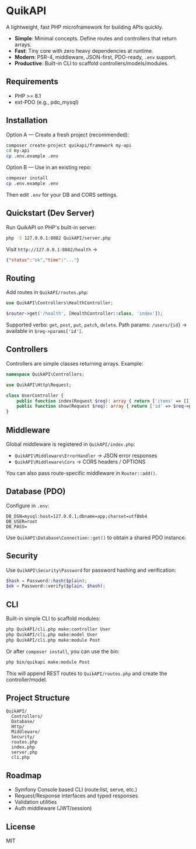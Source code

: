 # QuikAPI

A lightweight, fast PHP microframework for building APIs quickly.

- **Simple**: Minimal concepts. Define routes and controllers that return arrays.
- **Fast**: Tiny core with zero heavy dependencies at runtime.
- **Modern**: PSR-4, middleware, JSON-first, PDO-ready, `.env` support.
- **Productive**: Built-in CLI to scaffold controllers/models/modules.

## Requirements

- PHP >= 8.1
- ext-PDO (e.g., pdo_mysql)

## Installation

Option A — Create a fresh project (recommended):

```bash
composer create-project quikapi/framework my-api
cd my-api
cp .env.example .env
```

Option B — Use in an existing repo:

```bash
composer install
cp .env.example .env
```

Then edit `.env` for your DB and CORS settings.

## Quickstart (Dev Server)

Run QuikAPI on PHP's built-in server:

```bash
php -S 127.0.0.1:8082 QuikAPI/server.php
```

Visit `http://127.0.0.1:8082/health` →

```json
{"status":"ok","time":"..."}
```

## Routing

Add routes in `QuikAPI/routes.php`:

```php
use QuikAPI\Controllers\HealthController;

$router->get('/health', [HealthController::class, 'index']);
```

Supported verbs: `get`, `post`, `put`, `patch`, `delete`.
Path params: `/users/{id}` → available in `$req->params['id']`.

## Controllers

Controllers are simple classes returning arrays. Example:

```php
namespace QuikAPI\Controllers;

use QuikAPI\Http\Request;

class UserController {
    public function index(Request $req): array { return ['items' => []]; }
    public function show(Request $req): array { return ['id' => $req->params['id'] ?? null]; }
}
```

## Middleware

Global middleware is registered in `QuikAPI/index.php`:

- `QuikAPI\Middleware\ErrorHandler` → JSON error responses
- `QuikAPI\Middleware\Cors` → CORS headers / OPTIONS

You can also pass route-specific middleware in `Router::add()`.

## Database (PDO)

Configure in `.env`:

```
DB_DSN=mysql:host=127.0.0.1;dbname=app;charset=utf8mb4
DB_USER=root
DB_PASS=
```

Use `QuikAPI\Database\Connection::get()` to obtain a shared PDO instance.

## Security

Use `QuikAPI\Security\Password` for password hashing and verification:

```php
$hash = Password::hash($plain);
$ok = Password::verify($plain, $hash);
```

## CLI

Built-in simple CLI to scaffold modules:

```bash
php QuikAPI/cli.php make:controller User
php QuikAPI/cli.php make:model User
php QuikAPI/cli.php make:module Post
```

Or after `composer install`, you can use the bin:

```bash
php bin/quikapi make:module Post
```

This will append REST routes to `QuikAPI/routes.php` and create the controller/model.

## Project Structure

```
QuikAPI/
  Controllers/
  Database/
  Http/
  Middleware/
  Security/
  routes.php
  index.php
  server.php
  cli.php
```

## Roadmap

- Symfony Console based CLI (route:list, serve, etc.)
- Request/Response interfaces and typed responses
- Validation utilities
- Auth middleware (JWT/session)

## License

MIT

